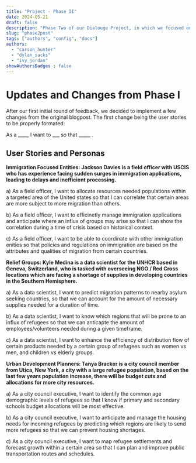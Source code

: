 ```yaml
---
title: "Project - Phase II"
date: 2024-05-21
draft: false
description: "Phase Two of our Dialouge Project, in which we focused on developing our app’s data model and sourcing the ML-models data to perform some exploratory data analysis."
slug: "phase2post"
tags: ["authors", "config", "docs"]
authors:
  - "carson_hunter"
  - "dylan_sacks"
  - "ivy_jordan"
showAuthorsBadges : false
---
```


# Updates and Changes from Phase I

After our first initial round of feedback, we decided to implement a few changes from the original blogpost. The first change being the user stories to be properly formated: 

As a ____, I want to ___ so that _____ . 

## User Stories and Personas

**Immigration Focused Entities: Jackson Davies is a field officer with USCIS who has experience facing sudden surges in immigration applications, leading to delays and inefficient processing.**

a) As a field officer, I want to allocate resources needed populations within a targeted area of the United states so that I can correlate that certain areas are more subject to more migration than others.

b) As a field officer, I want to efficinetly manage immigration applications and anticipate where an influx of groups may arise so that I can show the correlation during a time of crisis based on historical context. 

c) As a field officer, I want to be able to coordinate with other immigration enities so that policies and regulations on immigration are based on the attributes and qualities of migration from certain countries. 

**Relief Groups: Kyle Medina is a data scientist for the UNHCR based in Geneva, Switzerland, who is tasked with overseeing NGO / Red Cross locations which are facing a shortage of supplies in developing countries in the Southern Hemisphere.**

a) As a data scientist, I want to predict migration patterns to nearby asylum seeking countries, so that we can account for the amount of necessary supplies needed for a duration of time.

b) As a data scientist, I want to know which regions that will be prone to an influx of refugees so that we can anticapte the amount of employees/volunteers needed during a given timeframe.  

c) As a data scientist, I want to enhance the efficiency of distribution flow of certain products needed by a certain group of refugees such as women vs men, and children vs elderly groups.

**Urban Development Planners: Tanya Bracker is a city council member from Utica, New York, a city with a large refugee population, based on the last few years population increase, there will be budget cuts and allocations for more city resources.**

a) As a city council executive, I want to identify the common age demographic levels of refugees so that I know if primary and secondary schools budget allocations will be most effective.

b) As a city council executive, I want to anticipate and manage the housing needs for incoming refugees by predicting which regions are likely to send more refugees so that we can prevent housing shortages.

c) As a city council executive, I want to map refugee settlements and forecast growth within a certain area so that I can plan and improve public transportation routes and schedules. 
